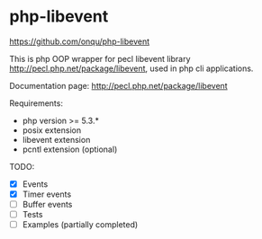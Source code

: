 php-libevent
============

https://github.com/onqu/php-libevent

This is php OOP wrapper for pecl libevent library http://pecl.php.net/package/libevent, used in php cli applications.

Documentation page: http://pecl.php.net/package/libevent


Requirements:
 * php version >= 5.3.*
 * posix extension
 * libevent extension
 * pcntl extension (optional)

TODO:
- [x] Events
- [x] Timer events
- [ ] Buffer events
- [ ] Tests
- [ ] Examples (partially completed)
